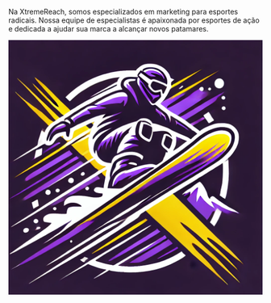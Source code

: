 Na XtremeReach, somos especializados em marketing para esportes radicais. Nossa equipe de especialistas é apaixonada por esportes de ação e dedicada a ajudar sua marca a alcançar novos patamares.

<img src="./src/img/Logo_2.png">